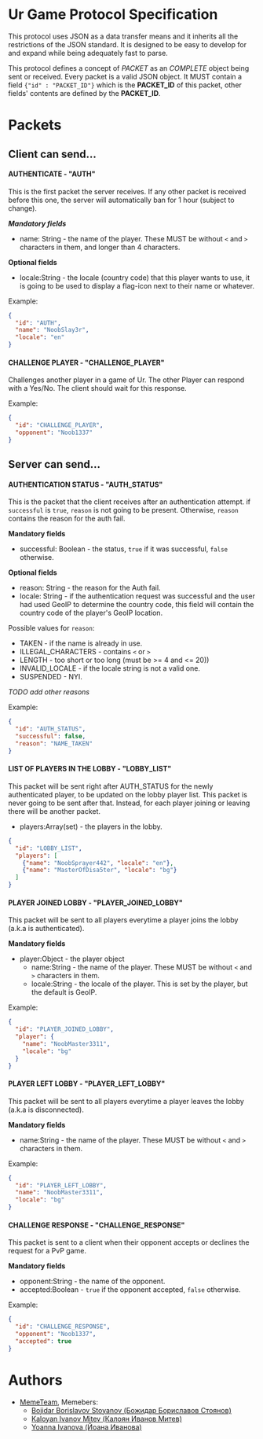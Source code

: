 # Ur Game Protocol Specification

This protocol uses JSON as a data transfer means and it inherits
all the restrictions of the JSON standard. It is designed to be
easy to develop for and expand while being adequately fast to parse.

This protocol defines a concept of _PACKET_ as an _COMPLETE_ object being
sent or received. Every packet is a valid JSON object. It MUST contain
a field `{"id" : "PACKET_ID"}` which is the **PACKET_ID** of this packet, other
fields' contents are defined by the **PACKET_ID**.

# Packets
## Client can send...
#### AUTHENTICATE - "AUTH"

This is the first packet the server receives. If any other packet is received before this one, the server will automatically ban for 1 hour (subject to change).

_**Mandatory fields**_
* name: String - the name of the player. These MUST be without `<` and `>` characters in them, and longer than 4 characters.

**Optional fields**
* locale:String - the locale (country code) that this player wants to use, it is going to be used to display a flag-icon next to their name or whatever.

Example:
```json
{
  "id": "AUTH",
  "name": "NoobSlay3r",
  "locale": "en"
}
```

#### CHALLENGE PLAYER - "CHALLENGE_PLAYER"
Challenges another player in a game of Ur.
The other Player can respond with a Yes/No. The client should wait for this response.

Example: 
```json
{
  "id": "CHALLENGE_PLAYER",
  "opponent": "Noob1337"
}
```
## Server can send...

#### AUTHENTICATION STATUS - "AUTH_STATUS"
This is the packet that the client receives after an authentication attempt.
if `successful` is `true`, `reason` is not going to be present.
Otherwise, `reason` contains the reason for the auth fail.

**Mandatory fields** 
* successful: Boolean - the status, `true` if it was successful, `false` otherwise.

**Optional fields**
* reason: String - the reason for the Auth fail.
* locale: String - if the authentication request was successful and the user had used GeoIP to determine the country
code, this field will contain the country code of the player's GeoIP location.

Possible values for `reason`:
* TAKEN - if the name is already in use.
* ILLEGAL_CHARACTERS - contains `<` or `>` 
* LENGTH - too short or too long (must be >= 4 and <= 20))
* INVALID_LOCALE - if the locale string is not a valid one.
* SUSPENDED - NYI.

*TODO add other reasons*

Example:

```json
{
  "id": "AUTH_STATUS",
  "successful": false,
  "reason": "NAME_TAKEN"
}
```
#### LIST OF PLAYERS IN THE LOBBY - "LOBBY_LIST"
This packet will be sent right after AUTH_STATUS for the newly authenticated player,
to be updated on the lobby player list. This packet is never going to be sent after that.
Instead, for each player joining or leaving there will be another packet.

* players:Array(set) - the players in the lobby.

```json
{
  "id": "LOBBY_LIST",
  "players": [
    {"name": "NoobSprayer442", "locale": "en"},
    {"name": "MasterOfDisa5ter", "locale": "bg"}
  ]
}
```

#### PLAYER JOINED LOBBY - "PLAYER_JOINED_LOBBY"
This packet will be sent to all players everytime a player joins the lobby (a.k.a is authenticated).

**Mandatory fields**
* player:Object - the player object
    * name:String - the name of the player. These MUST be without `<` and `>` characters in them.
    * locale:String - the locale of the player. This is set by the player, but the default is GeoIP.

Example:
```json
{
  "id": "PLAYER_JOINED_LOBBY",
  "player": {
    "name": "NoobMaster3311",
    "locale": "bg"
  }
}
```

#### PLAYER LEFT LOBBY - "PLAYER_LEFT_LOBBY"
This packet will be sent to all players everytime a player leaves the lobby (a.k.a is disconnected).

**Mandatory fields**

- name:String - the name of the player. These MUST be without `<` and `>` characters in them.

Example:
```json
{
  "id": "PLAYER_LEFT_LOBBY",
  "name": "NoobMaster3311",
  "locale": "bg"
}
```

#### CHALLENGE RESPONSE - "CHALLENGE_RESPONSE"
This packet is sent to a client when their opponent accepts or declines the request for a PvP game.

**Mandatory fields**
* opponent:String - the name of the opponent.
* accepted:Boolean - `true` if the opponent accepted, `false` otherwise.

Example:
```json
{
  "id": "CHALLENGE_RESPONSE",
  "opponent": "Noob1337",
  "accepted": true
}
```


# Authors
* [MemeTeam](mailto://memeteam1997@gmail.com), Memebers:
    * [Bojidar Borislavov Stoyanov (Божидар Бориславов Стоянов)](mailto://glav0r3zzz4@gmail.com)
    * [Kaloyan Ivanov Mitev (Калоян Иванов Митев)](http://todo.com)
    * [Yoanna Ivanova (Йоана Иванова)](http://todo.com)

